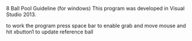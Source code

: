 8 Ball Pool Guideline (for windows)
This program was developed in Visual Studio 2013.

to work the program press space bar to enable grab and move mouse and hit xbutton1 to update reference ball
